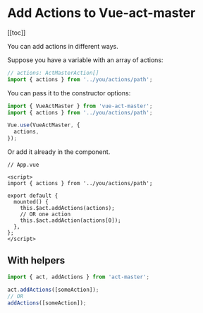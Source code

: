 # Add Actions to Vue-act-master

[[toc]]

You can add actions in different ways.

Suppose you have a variable with an array of actions:

```ts
// actions: ActMasterAction[]
import { actions } from '../you/actions/path';
```

You can pass it to the constructor options:

```ts
import { VueActMaster } from 'vue-act-master';
import { actions } from '../you/actions/path';

Vue.use(VueActMaster, {
  actions,
});
```

Or add it already in the component.

```vue
// App.vue

<script>
import { actions } from '../you/actions/path';

export default {
  mounted() {
    this.$act.addActions(actions);
    // OR one action
    this.$act.addAction(actions[0]);
  },
};
</script>
```

## With helpers

```ts
import { act, addActions } from 'act-master';

act.addActions([someAction]);
// OR
addActions([someAction]);
```
